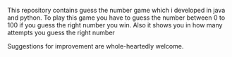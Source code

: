 This repository contains guess the number game which i developed in java and python.
To play this game you have to guess the number between 0 to 100 if you guess the right number you win. Also it shows you in how many attempts you guess the right number

Suggestions for improvement are whole-heartedly welcome.
